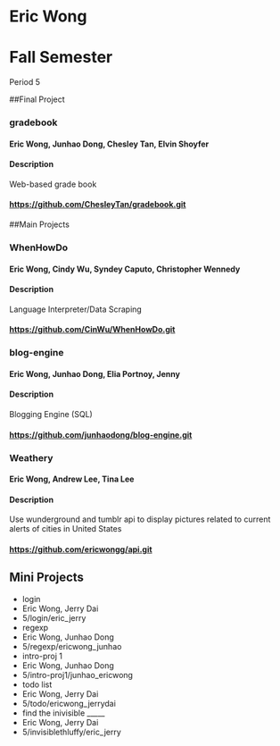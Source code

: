 Eric Wong
=========
# Fall Semester
Period 5

##Final Project

### gradebook
#### Eric Wong, Junhao Dong, Chesley Tan, Elvin Shoyfer
#### Description
Web-based grade book
#### https://github.com/ChesleyTan/gradebook.git

##Main Projects

### WhenHowDo
#### Eric Wong, Cindy Wu, Syndey Caputo, Christopher Wennedy
#### Description
Language Interpreter/Data Scraping
#### https://github.com/CinWu/WhenHowDo.git

### blog-engine
#### Eric Wong, Junhao Dong, Elia Portnoy, Jenny
#### Description
Blogging Engine (SQL)
#### https://github.com/junhaodong/blog-engine.git

### Weathery
#### Eric Wong, Andrew Lee, Tina Lee
#### Description
Use wunderground and tumblr api to display pictures related to current alerts of cities in United States
#### https://github.com/ericwongg/api.git

## Mini Projects

 * login
  * Eric Wong, Jerry Dai
  * 5/login/eric_jerry
 * regexp
  * Eric Wong, Junhao Dong
  * 5/regexp/ericwong_junhao
 * intro-proj 1
  * Eric Wong, Junhao Dong
  * 5/intro-proj1/junhao_ericwong
 * todo list
  * Eric Wong, Jerry Dai
  * 5/todo/ericwong_jerrydai
 * find the inivisible _____
  * Eric Wong, Jerry Dai
  * 5/invisiblethluffy/eric_jerry
